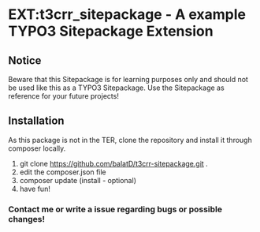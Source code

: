 # EXT:t3crr_sitepackage - A example TYPO3 Sitepackage Extension

## Notice
Beware that this Sitepackage is for learning purposes only and should not be used like this as a TYPO3 Sitepackage.
Use the Sitepackage as reference for your future projects!

## Installation
As this package is not in the TER, clone the repository and install it through composer locally.
1. git clone https://github.com/balatD/t3crr-sitepackage.git .
2. edit the composer.json file
3. composer update (install - optional)
4. have fun!

### Contact me or write a issue regarding bugs or possible changes!
